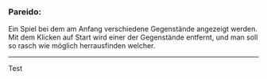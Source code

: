 ### Pareido:

Ein Spiel bei dem am Anfang verschiedene Gegenstände angezeigt werden.
Mit dem Klicken auf Start wird einer der Gegenstände entfernt,
und man soll so rasch wie möglich herrausfinden welcher.

---

Test
